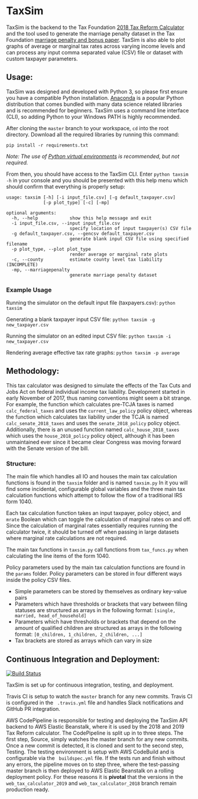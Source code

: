 # TaxSim

TaxSim is the backend to the Tax Foundation [2018 Tax Reform Calculator](https://taxfoundation.org/2018-tax-reform-calculator/) and the tool used to generate the marriage penalty dataset in the Tax Foundation [marriage penalty and bonus paper](https://taxfoundation.org/tax-cuts-and-jobs-act-marriage-penalty-marriage-bonus/). TaxSim is also able to plot graphs of average or marginal tax rates across varying income levels and can process any input comma separated value (CSV) file or dataset with custom taxpayer parameters.


## Usage:

TaxSim was designed and developed with Python 3, so please first ensure you have a compatible Python installation. [Anaconda](https://www.anaconda.com/download/) is a popular Python distribution that comes bundled with many data science related libraries and is recommended for beginners. TaxSim uses a command line interface (CLI), so adding Python to your Windows PATH is highly recommended.

After cloning the `master` branch to your workspace, `cd` into the root directory. Download all the required libraries by running this command:

`pip install -r requirements.txt`

_Note: The use of [Python virtual environments]( https://docs.python.org/3/library/venv.html) is recommended, but not required._

From then, you should have access to the TaxSim CLI. Enter `python taxsim -h` in your console and you should be presented with this help menu which should confirm that everything is properly setup:

```
usage: taxsim [-h] [-i input_file.csv] [-g default_taxpayer.csv]
              [-p plot_type] [-c] [-mp]

optional arguments:
  -h, --help            show this help message and exit
  -i input_file.csv, --input input_file.csv
                        specify location of input taxpayer(s) CSV file
  -g default_taxpayer.csv, --gencsv default_taxpayer.csv
                        generate blank input CSV file using specified filename
  -p plot_type, --plot plot_type
                        render average or marginal rate plots
  -c, --county          estimate county level tax liability (INCOMPLETE)
  -mp, --marriagepenalty
                        generate marriage penalty dataset
```

### Example Usage

Running the simulator on the default input file (taxpayers.csv):
`python taxsim`

Generating a blank taxpayer input CSV file:
`python taxsim -g new_taxpayer.csv`

Running the simulator on an edited input CSV file:
`python taxsim -i new_taxpayer.csv`

Rendering average effective tax rate graphs:
`python taxsim -p average`


## Methodology:
This tax calculator was designed to simulate the effects of the Tax Cuts and Jobs Act on federal individual income tax liability. Development started in early November of 2017, thus naming conventions might seem a bit strange. For example, the function which calculates pre-TCJA taxes is named `calc_federal_taxes` and uses the `current_law_policy` policy object, whereas the function which calculates tax liability under the TCJA is named `calc_senate_2018_taxes` and uses the `senate_2018_policy` policy object. Additionally, there is an unused function named `calc_house_2018_taxes` which uses the `house_2018_policy` policy object, although it has been unmaintained ever since it became clear Congress was moving forward with the Senate version of the bill.

### Structure:
The main file which handles all IO and houses the main tax calculation functions is found in the `taxsim` folder and is named `taxsim.py` In it you will find some incidental, configurable global variables and the three main tax calculation functions which attempt to follow the flow of a traditional IRS form 1040.

Each tax calculation function takes an input taxpayer, policy object, and `mrate` Boolean which can toggle the calculation of marginal rates on and off. Since the calculation of marginal rates essentially requires running the calculator twice, it should be turned off when passing in large datasets where marginal rate calculations are not required.

The main tax functions in `taxsim.py` call functions from `tax_funcs.py` when calculating the line items of the form 1040.

Policy parameters used by the main tax calculation functions are found in the `params` folder. Policy parameters can be stored in four different ways inside the policy CSV files.
- Simple parameters can be stored by themselves as ordinary key-value pairs
- Parameters which have thresholds or brackets that vary between filing statuses are structured as arrays in the following format: `[single, married, head_of_household]`
- Parameters which have thresholds or brackets that depend on the amount of qualified children are structured as arrays in the following format: `[0_children, 1_children, 2_children, ...]`
- Tax brackets are stored as arrays which can vary in size 


## Continuous Integration and Deployment:
[![Build Status](https://travis-ci.com/TaxFoundation/taxsim.svg?token=yexSBERtR4Ec1WprzQ72&branch=master)](https://travis-ci.com/TaxFoundation/taxsim)

TaxSim is set up for continuous integration, testing, and deployment.

Travis CI is setup to watch the `master` branch for any new commits. Travis CI is configured in the ` .travis.yml` file and handles Slack notifications and GitHub PR integration.

AWS CodePipeline is responsible for testing and deploying the TaxSim API backend to AWS Elastic Beanstalk, where it is used by the 2018 and 2019 Tax Reform calculator. The CodePipeline is split up in to three steps. The first step, Source, simply watches the master branch for any new commits. Once a new commit is detected, it is cloned and sent to the second step, Testing. The testing environment is setup with AWS CodeBuild and is configurable via the ` buildspec.yml` file. If the tests run and finish without any errors, the pipeline moves on to step three, where the test-passing master branch is then deployed to AWS Elastic Beanstalk on a rolling deployment policy. For these reasons it is **pivotal** that the versions in the `web_tax_calculator_2019` and `web_tax_calculator_2018` branch remain production ready.
